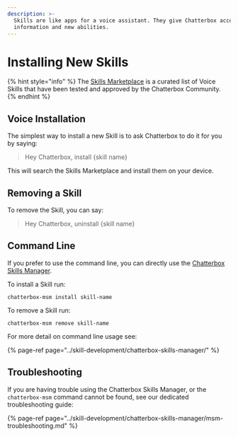 ```yaml
---
description: >-
  Skills are like apps for a voice assistant. They give Chatterbox access to new
  information and new abilities.
---
```


# Installing New Skills

{% hint style="info" %}
The [Skills Marketplace](https://market.chatterbox.ai/skills) is a curated list of Voice Skills that have been tested and approved by the Chatterbox Community.
{% endhint %}

## Voice Installation

The simplest way to install a new Skill is to ask Chatterbox to do it for you by saying:

> Hey Chatterbox, install {skill name}

This will search the Skills Marketplace and install them on your device.

## Removing a Skill

To remove the Skill, you can say:

> Hey Chatterbox, uninstall {skill name}

## Command Line

If you prefer to use the command line, you can directly use the [Chatterbox Skills Manager](../skill-development/chatterbox-skills-manager/).

To install a Skill run:

```text
chatterbox-msm install skill-name
```

To remove a Skill run:

```text
chatterbox-msm remove skill-name
```

For more detail on command line usage see:

{% page-ref page="../skill-development/chatterbox-skills-manager/" %}

## Troubleshooting

If you are having trouble using the Chatterbox Skills Manager, or the `chatterbox-msm` command cannot be found, see our dedicated troubleshooting guide:

{% page-ref page="../skill-development/chatterbox-skills-manager/msm-troubleshooting.md" %}

